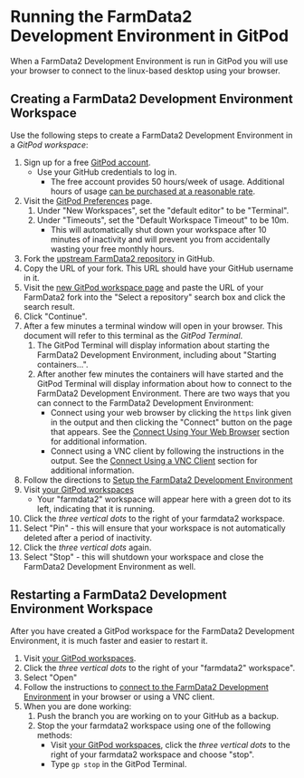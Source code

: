 # Running the FarmData2 Development Environment in GitPod

When a FarmData2 Development Environment is run in GitPod you will use your browser to connect to the linux-based desktop using your browser.

## Creating a FarmData2 Development Environment Workspace

Use the following steps to create a FarmData2 Development Environment in a _GitPod workspace_:

1. Sign up for a free [GitPod account](https://gitpod.io/login/).
   - Use your GitHub credentials to log in.
     - The free account provides 50 hours/week of usage. Additional hours of usage [can be purchased at a reasonable rate](https://gitpod.io/pricing).
1. Visit the [GitPod Preferences](https://gitpod.io/user/preferences) page.
   1. Under "New Workspaces", set the "default editor" to be "Terminal".
   1. Under "Timeouts", set the "Default Workspace Timeout" to be 10m.
      - This will automatically shut down your workspace after 10 minutes of inactivity and will prevent you from accidentally wasting your free monthly hours.
1. Fork the [upstream FarmData2 repository](https://github.com/FarmData2/FarmData2) in GitHub.
1. Copy the URL of your fork. This URL should have your GitHub username in it.
1. Visit the [new GitPod workspace page](https://gitpod.io/new) and paste the URL of your FarmData2 fork into the "Select a repository" search box and click the search result.
1. Click "Continue".
1. After a few minutes a terminal window will open in your browser. This document will refer to this terminal as the _GitPod Terminal_.
   1. The GitPod Terminal will display information about starting the FarmData2 Development Environment, including about "Starting containers...".
   1. After another few minutes the containers will have started and the GitPod Terminal will display information about how to connect to the FarmData2 Development Environment.
      There are two ways that you can connect to the FarmData2 Development Environment:
      - Connect using your web browser by clicking the `https` link given in the output and then clicking the "Connect" button on the page that appears. See the [Connect Using Your Web Browser](connecting.md#connect-using-your-web-browser) section for additional information.
      - Connect using a VNC client by following the instructions in the output. See the [Connect Using a VNC Client](connecting.md#connect-using-a-vnc-client) section for additional information.
1. Follow the directions to [Setup the FarmData2 Development Environment](setup.md)
1. Visit [your GitPod workspaces](https://gitpod.io/workspaces/)
   - Your "farmdata2" workspace will appear here with a green dot to its left, indicating that it is running.
1. Click the _three vertical dots_ to the right of your farmdata2 workspace.
1. Select "Pin" - this will ensure that your workspace is not automatically deleted after a period of inactivity.
1. Click the _three vertical dots_ again.
1. Select "Stop" - this will shutdown your workspace and close the FarmData2 Development Environment as well.

## Restarting a FarmData2 Development Environment Workspace

After you have created a GitPod workspace for the FarmData2 Development Environment, it is much faster and easier to restart it.

1. Visit [your GitPod workspaces](https://gitpod.io/workspaces).
1. Click the _three vertical dots_ to the right of your "farmdata2" workspace".
1. Select "Open"
1. Follow the instructions to [connect to the FarmData2 Development Environment](connecting.md) in your browser or using a VNC client.
1. When you are done working:
   1. Push the branch you are working on to your GitHub as a backup.
   1. Stop the your farmdata2 workspace using one of the following methods:
      - Visit [your GitPod workspaces](https://gitpod.io/workspaces), click the _three vertical dots_ to the right of your farmdata2 workspace and choose "stop".
      - Type `gp stop` in the GitPod Terminal.
